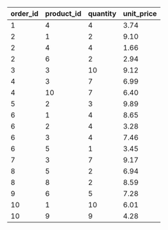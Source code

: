 | order\_id | product\_id | quantity | unit\_price |
|:----------|:------------|:---------|:------------|
| 1         | 4           | 4        | 3.74        |
| 2         | 1           | 2        | 9.10        |
| 2         | 4           | 4        | 1.66        |
| 2         | 6           | 2        | 2.94        |
| 3         | 3           | 10       | 9.12        |
| 4         | 3           | 7        | 6.99        |
| 4         | 10          | 7        | 6.40        |
| 5         | 2           | 3        | 9.89        |
| 6         | 1           | 4        | 8.65        |
| 6         | 2           | 4        | 3.28        |
| 6         | 3           | 4        | 7.46        |
| 6         | 5           | 1        | 3.45        |
| 7         | 3           | 7        | 9.17        |
| 8         | 5           | 2        | 6.94        |
| 8         | 8           | 2        | 8.59        |
| 9         | 6           | 5        | 7.28        |
| 10        | 1           | 10       | 6.01        |
| 10        | 9           | 9        | 4.28        |
